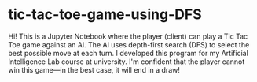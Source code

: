 # tic-tac-toe-game-using-DFS
Hi! This is a Jupyter Notebook where the player (client) can play a Tic Tac Toe game against an AI. The AI uses depth-first search (DFS) to select the best possible move at each turn. I developed this program for my Artificial Intelligence Lab course at university. I'm confident that the player cannot win this game—in the best case, it will end in a draw!

